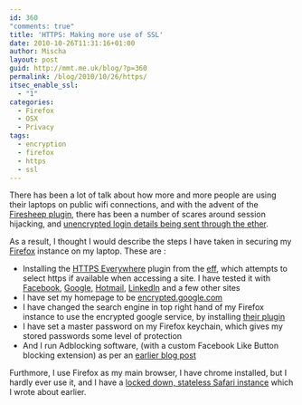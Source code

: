 ```yaml
---
id: 360
"comments: true"
title: 'HTTPS: Making more use of SSL'
date: 2010-10-26T11:31:16+01:00
author: Mischa
layout: post
guid: http://mmt.me.uk/blog/?p=360
permalink: /blog/2010/10/26/https/
itsec_enable_ssl:
  - "1"
categories:
  - Firefox
  - OSX
  - Privacy
tags:
  - encryption
  - firefox
  - https
  - ssl
---
```

There has been a lot of talk about how more and more people are using their laptops on public wifi connections, and with the advent of the [Firesheep plugin](http://github.com/codebutler/firesheep/downloads), there has been a number of scares around session hijacking, and [unencrypted login details being sent through the ether](http://blogs.computerworld.com/17228/firesheep_firefox_extension_opens_fire_on_sheep_browsers). 

As a result, I thought I would describe the steps I have taken in securing my [Firefox](https://www.mozilla.com/en-US/) instance on my laptop. These are : 

  * Installing the [HTTPS Everywhere](https://www.eff.org/https-everywhere) plugin from the [eff](https://www.eff.org/), which attempts to select https if available when accessing a site. I have tested it with [Facebook](http://www.facebook.com/), [Google](http://www.google.com/), [Hotmail](http://www.hotmail.com/), [LinkedIn](http://linkedin.com/) and a few other sites
  * I have set my homepage to be [encrypted.google.com](https://encrypted.google.com/)
  * I have changed the search engine in top right hand of my Firefox instance to use the encrypted google service, by installing [their plugin](https://addons.mozilla.org/en-US/firefox/addon/161897/)
  * I have set a master password on my Firefox keychain, which gives my stored passwords some level of protection
  * And I run Adblocking software, (with a custom Facebook Like Button blocking extension) as per an [earlier blog post](https://mmt.me.uk/blog/2010/07/30/the-facebook-like-button/)

Furthmore, I use Firefox as my main browser, I have chrome installed, but I hardly ever use it, and I have a  [locked down, stateless Safari instance](https://mmt.me.uk/blog/2009/11/15/private-browsing-with-safari/) which I wrote about earlier.

